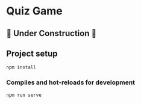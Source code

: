 # Quiz Game

## 🚧 Under Construction 🚧

## Project setup
```
npm install
```

### Compiles and hot-reloads for development
```
npm run serve
```

